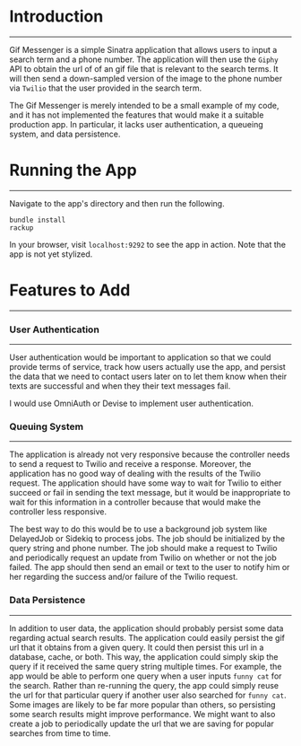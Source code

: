 # Introduction
-----------------------

Gif Messenger is a simple Sinatra application that allows users to input a search term
and a phone number.  The application will then use the `Giphy` API to obtain the url of
of an gif file that is relevant to the search terms.  It will then send a down-sampled
version of the image to the phone number via `Twilio` that the user provided in the search term.

The Gif Messenger is merely intended to be a small example of my code, and it has not
implemented the features that would make it a suitable production app.  In particular,
it lacks user authentication, a queueing system, and data persistence.

# Running the App
-----------------------

Navigate to the app's directory and then run the following.

```
bundle install
rackup
```

In your browser, visit `localhost:9292` to see the app in action.  Note that the app is
not yet stylized.

# Features to Add
-----------------------

### User Authentication
-----------------------

User authentication would be important to application so that we could provide terms of
service, track how users actually use the app, and persist the data that we need to
contact users later on to let them know when their texts are successful and when they
their text messages fail.

I would use OmniAuth or Devise to implement user authentication.

### Queuing System
-----------------------

The application is already not very responsive because the controller needs to send a
request to Twilio and receive a response.  Moreover, the application has no good way of
dealing with the results of the Twilio request.  The application should have some way
to wait for Twilio to either succeed or fail in sending the text message, but it would be
inappropriate to wait for this information in a controller because that would make the
controller less responsive.

The best way to do this would be to use a background job system like DelayedJob or
Sidekiq to process jobs.  The job should be initialized by the query string and phone
number.  The job should make a request to Twilio and periodically request an update
from Twilio on whether or not the job failed.  The app should then send an email or
text to the user to notify him or her regarding the success and/or failure of the
Twilio request.

### Data Persistence
-----------------------

In addition to user data, the application should probably persist some data regarding
actual search results.  The application could easily persist the gif url that it obtains
from a given query.  It could then persist this url in a database, cache, or both. This
way, the application could simply skip the query if it received the same query string
multiple times.  For example, the app would be able to perform one query when a user
inputs `funny cat` for the search.  Rather than re-running the query, the app could
simply reuse the url for that particular query if another user also searched for
`funny cat`.  Some images are likely to be far more popular than others, so persisting
some search results might improve performance.  We might want to also create a job to
periodically update the url that we are saving for popular searches from time to time.
